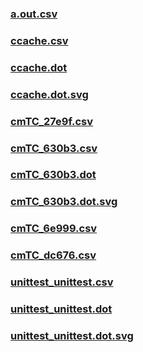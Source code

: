 ### [a.out.csv](a.out.csv)
### [ccache.csv](ccache.csv)
### [ccache.dot](ccache.dot)
### [ccache.dot.svg](ccache.dot.svg)
### [cmTC_27e9f.csv](cmTC_27e9f.csv)
### [cmTC_630b3.csv](cmTC_630b3.csv)
### [cmTC_630b3.dot](cmTC_630b3.dot)
### [cmTC_630b3.dot.svg](cmTC_630b3.dot.svg)
### [cmTC_6e999.csv](cmTC_6e999.csv)
### [cmTC_dc676.csv](cmTC_dc676.csv)
### [unittest_unittest.csv](unittest_unittest.csv)
### [unittest_unittest.dot](unittest_unittest.dot)
### [unittest_unittest.dot.svg](unittest_unittest.dot.svg)
